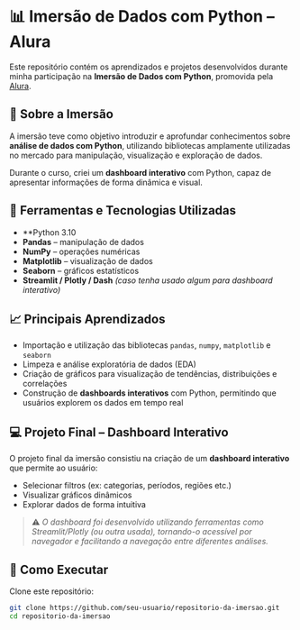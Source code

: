 # 📊 Imersão de Dados com Python – Alura

Este repositório contém os aprendizados e projetos desenvolvidos durante minha participação na **Imersão de Dados com Python**, promovida pela [Alura](https://www.alura.com.br/).

## 🚀 Sobre a Imersão

A imersão teve como objetivo introduzir e aprofundar conhecimentos sobre **análise de dados com Python**, utilizando bibliotecas amplamente utilizadas no mercado para manipulação, visualização e exploração de dados.

Durante o curso, criei um **dashboard interativo** com Python, capaz de apresentar informações de forma dinâmica e visual.

## 🧰 Ferramentas e Tecnologias Utilizadas

- **Python 3.10
- **Pandas** – manipulação de dados
- **NumPy** – operações numéricas
- **Matplotlib** – visualização de dados
- **Seaborn** – gráficos estatísticos
- **Streamlit / Plotly / Dash** *(caso tenha usado algum para dashboard interativo)*

## 📈 Principais Aprendizados

- Importação e utilização das bibliotecas `pandas`, `numpy`, `matplotlib` e `seaborn`
- Limpeza e análise exploratória de dados (EDA)
- Criação de gráficos para visualização de tendências, distribuições e correlações
- Construção de **dashboards interativos** com Python, permitindo que usuários explorem os dados em tempo real

## 💻 Projeto Final – Dashboard Interativo

O projeto final da imersão consistiu na criação de um **dashboard interativo** que permite ao usuário:

- Selecionar filtros (ex: categorias, períodos, regiões etc.)
- Visualizar gráficos dinâmicos
- Explorar dados de forma intuitiva

> ⚠️ *O dashboard foi desenvolvido utilizando ferramentas como Streamlit/Plotly (ou outra usada), tornando-o acessível por navegador e facilitando a navegação entre diferentes análises.*

## 📎 Como Executar

Clone este repositório:

```bash
git clone https://github.com/seu-usuario/repositorio-da-imersao.git
cd repositorio-da-imersao
